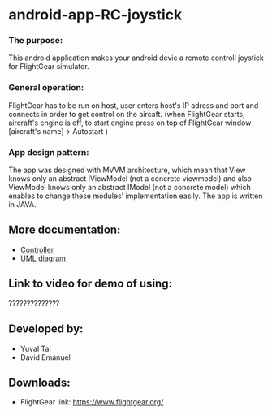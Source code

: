 # android-app-RC-joystick

### The purpose:
This android application makes your android devie a remote controll joystick for FlightGear simulator.

### General operation:
FlightGear has to be run on host, user enters host's IP adress and port and connects in order to get control on the aircaft.
(when FlightGear starts, aircraft's engine is off, to start engine press on top of FlightGear window [aircraft's name]-> Autostart )

### App design pattern:
The app was designed with MVVM architecture, which mean that View knows only an abstract IViewModel (not a concrete viewmodel) and also ViewModel knows only an abstract IModel (not a concrete model) 
which enables to change these modules' implementation easily.
The app is written in JAVA.


## More documentation:
- [Controller](documentation/comments_on_AnomalyDetectorController.md)
- [UML diagram](documentation/UML.jpg)


## Link to video for demo of using:
??????????????

## Developed by:
* Yuval Tal
* David Emanuel

## Downloads:
* FlightGear
link: https://www.flightgear.org/
